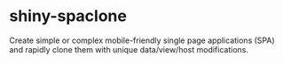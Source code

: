 shiny-spaclone
==============

Create simple or complex mobile-friendly single page applications (SPA) and rapidly clone them with unique data/view/host modifications.
